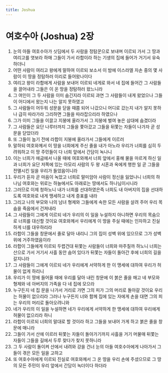 ```yaml
---
title: Joshua
---
```


# 여호수아 (Joshua) 2장
1. 눈의 아들 여호수아가 싯딤에서 두 사람을 정탐꾼으로 보내며 이르되 가서 그 땅과 여리고를 엿보라 하매 그들이 가서 라합이라 하는 기생의 집에 들어가 거기서 유숙하더니
1. 어떤 사람이 여리고 왕에게 말하여 이르되 보소서 이 밤에 이스라엘 자손 중의 몇 사람이 이 땅을 정탐하러 이리로 들어왔나이다
1. 여리고 왕이 라합에게 사람을 보내어 이르되 네게로 와서 네 집에 들어간 그 사람들을 끌어내라 그들은 이 온 땅을 정탐하러 왔느니라
1. 그 여인이 그 두 사람을 이미 숨긴지라 이르되 과연 그 사람들이 내게 왔었으나 그들이 어디에서 왔는지 나는 알지 못하였고
1. 그 사람들이 어두워 성문을 닫을 때쯤 되어 나갔으니 어디로 갔는지 내가 알지 못하나 급히 따라가라 그리하면 그들을 따라잡으리라 하였으나
1. 그가 이미 그들을 이끌고 지붕에 올라가서 그 지붕에 벌여 놓은 삼대에 숨겼더라
1. 그 사람들은 요단 나루터까지 그들을 쫓아갔고 그들을 뒤쫓는 자들이 나가자 곧 성문을 닫았더라
1. 또 그들이 눕기 전에 라합이 지붕에 올라가서 그들에게 이르러
1. 말하되 여호와께서 이 땅을 너희에게 주신 줄을 내가 아노라 우리가 너희를 심히 두려워하고 이 땅 주민들이 다 너희 앞에서 간담이 녹나니
1. 이는 너희가 애굽에서 나올 때에 여호와께서 너희 앞에서 홍해 물을 마르게 하신 일과 너희가 요단 저쪽에 있는 아모리 사람의 두 왕 시혼과 옥에게 행한 일 곧 그들을 전멸시킨 일을 우리가 들었음이니라
1. 우리가 듣자 곧 마음이 녹았고 너희로 말미암아 사람이 정신을 잃었나니 너희의 하나님 여호와는 위로는 하늘에서도 아래로는 땅에서도 하나님이시니라
1. 그러므로 이제 청하노니 내가 너희를 선대하였은즉 너희도 내 아버지의 집을 선대하도록 여호와로 내게 맹세하고 내게 증표를 내라
1. 그리고 나의 부모와 나의 남녀 형제와 그들에게 속한 모든 사람을 살려 주어 우리 목숨을 죽음에서 건져내라
1. 그 사람들이 그에게 이르되 네가 우리의 이 일을 누설하지 아니하면 우리의 목숨으로 너희를 대신할 것이요 여호와께서 우리에게 이 땅을 주실 때에는 인자하고 진실하게 너를 대우하리라
1. 라합이 그들을 창문에서 줄로 달아 내리니 그의 집이 성벽 위에 있으므로 그가 성벽 위에 거주하였음이라
1. 라합이 그들에게 이르되 두렵건대 뒤쫓는 사람들이 너희와 마주칠까 하노니 너희는 산으로 가서 거기서 사흘 동안 숨어 있다가 뒤쫓는 자들이 돌아간 후에 너희의 길을 갈지니라
1. 그 사람들이 그에게 이르되 네가 우리에게 서약하게 한 이 맹세에 대하여 우리가 허물이 없게 하리니
1. 우리가 이 땅에 들어올 때에 우리를 달아 내린 창문에 이 붉은 줄을 매고 네 부모와 형제와 네 아버지의 가족을 다 네 집에 모으라
1. 누구든지 네 집 문을 나가서 거리로 가면 그의 피가 그의 머리로 돌아갈 것이요 우리는 허물이 없으리라 그러나 누구든지 너와 함께 집에 있는 자에게 손을 대면 그의 피는 우리의 머리로 돌아오려니와
1. 네가 우리의 이 일을 누설하면 네가 우리에게 서약하게 한 맹세에 대하여 우리에게 허물이 없으리라 하니
1. 라합이 이르되 너희의 말대로 할 것이라 하고 그들을 보내어 가게 하고 붉은 줄을 창문에 매니라
1. 그들이 가서 산에 이르러 뒤쫓는 자들이 돌아가기까지 사흘을 거기 머물매 뒤쫓는 자들이 그들을 길에서 두루 찾다가 찾지 못하니라
1. 그 두 사람이 돌이켜 산에서 내려와 강을 건너 눈의 아들 여호수아에게 나아가서 그들이 겪은 모든 일을 고하고
1. 또 여호수아에게 이르되 진실로 여호와께서 그 온 땅을 우리 손에 주셨으므로 그 땅의 모든 주민이 우리 앞에서 간담이 녹더이다 하더라